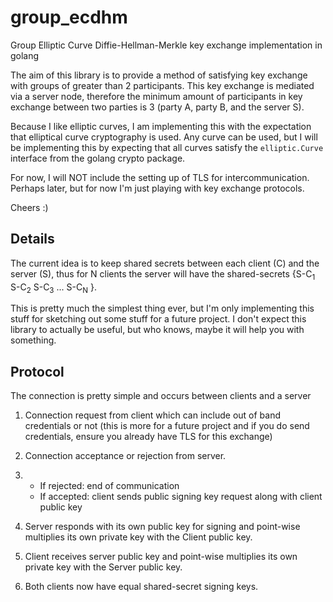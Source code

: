 # group_ecdhm
Group Elliptic Curve Diffie-Hellman-Merkle key exchange implementation in golang

The aim of this library is to provide a method of satisfying key exchange with
groups of greater than 2 participants. This key exchange is mediated via a server
node, therefore the minimum amount of participants in key exchange between two
parties is 3 (party A, party B, and the server S).

Because I like elliptic curves, I am implementing this with the expectation that
elliptical curve cryptography is used. Any curve can be used, but I will be
implementing this by expecting that all curves satisfy the `elliptic.Curve`
interface from the golang crypto package.

For now, I will NOT include the setting up of TLS for intercommunication.
Perhaps later, but for now I'm just playing with key exchange protocols.

Cheers :)

## Details

The current idea is to keep shared secrets between each client (C) and the server
(S), thus for N clients the server will have the shared-secrets {S-C<sub>1</sub>
S-C<sub>2</sub> S-C<sub>3</sub> ... S-C<sub>N</sub> }.

This is pretty much the simplest thing ever, but I'm only implementing this stuff
for sketching out some stuff for a future project. I don't expect this library to
actually be useful, but who knows, maybe it will help you with something.

## Protocol
The connection is pretty simple and occurs between clients and a server

1. Connection request from client which can include out of band credentials or not
(this is more for a future project and if you do send credentials, ensure you
  already have TLS for this exchange)

2. Connection acceptance or rejection from server.

3. * If rejected: end of communication
   * If accepted: client sends public signing key request along with client public
  key
4. Server responds with its own public key for signing and point-wise multiplies
  its own private key with the Client public key.

5. Client receives server public key and point-wise multiplies its own private key
  with the Server public key.

6. Both clients now have equal shared-secret signing keys.
